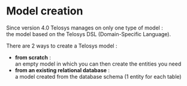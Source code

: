 # Model creation

Since version 4.0 Telosys manages on only one type of model : \
the model based on the Telosys DSL (Domain-Specific Language).

There are 2 ways to create a Telosys model :&#x20;

* **from scratch** : \
  an empty model in which you can then create the entities you need&#x20;
* **from an existing relational database** : \
  a model created from the database schema (1 entity for each table)



